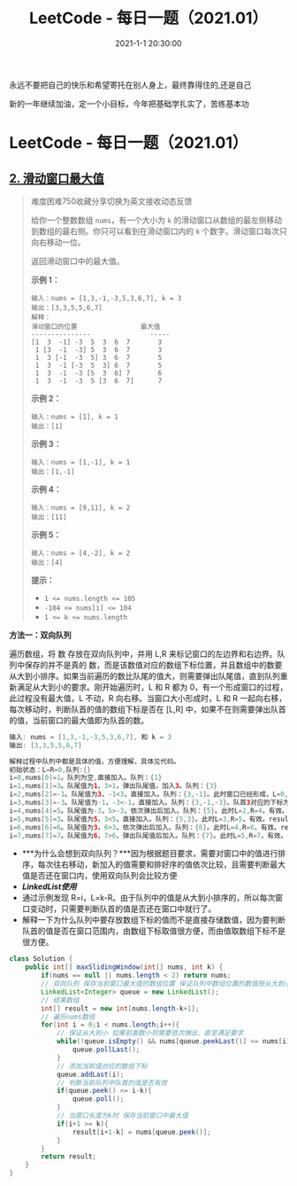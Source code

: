 ﻿---
title: LeetCode  - 每日一题（2021.01）
tags:
  - LeetCode
categories:
  - LeetCode
comments: true
date: 2021-1-1 20:30:00


---

永远不要把自己的快乐和希望寄托在别人身上，最终靠得住的,还是自己

新的一年继续加油，定一个小目标，今年把基础学扎实了，苦练基本功

<!--more-->

# LeetCode  - 每日一题（2021.01）

## [2. 滑动窗口最大值](https://leetcode-cn.com/problems/sliding-window-maximum/)

> 难度困难750收藏分享切换为英文接收动态反馈
>
> 给你一个整数数组 `nums`，有一个大小为 `k` 的滑动窗口从数组的最左侧移动到数组的最右侧。你只可以看到在滑动窗口内的 `k` 个数字。滑动窗口每次只向右移动一位。
>
> 返回滑动窗口中的最大值。
>
>  
>
> **示例 1：**
>
> ```
> 输入：nums = [1,3,-1,-3,5,3,6,7], k = 3
> 输出：[3,3,5,5,6,7]
> 解释：
> 滑动窗口的位置                最大值
> ---------------               -----
> [1  3  -1] -3  5  3  6  7       3
>  1 [3  -1  -3] 5  3  6  7       3
>  1  3 [-1  -3  5] 3  6  7       5
>  1  3  -1 [-3  5  3] 6  7       5
>  1  3  -1  -3 [5  3  6] 7       6
>  1  3  -1  -3  5 [3  6  7]      7
> ```
>
> **示例 2：**
>
> ```
> 输入：nums = [1], k = 1
> 输出：[1]
> ```
>
> **示例 3：**
>
> ```
> 输入：nums = [1,-1], k = 1
> 输出：[1,-1]
> ```
>
> **示例 4：**
>
> ```
> 输入：nums = [9,11], k = 2
> 输出：[11]
> ```
>
> **示例 5：**
>
> ```
> 输入：nums = [4,-2], k = 2
> 输出：[4]
> ```
>
>  
>
> **提示：**
>
> - `1 <= nums.length <= 105`
> - `-104 <= nums[i] <= 104`
> - `1 <= k <= nums.length`

**方法一：双向队列**

遍历数组，将 数 存放在双向队列中，并用 L,R 来标记窗口的左边界和右边界。队列中保存的并不是真的 数，而是该数值对应的数组下标位置，并且数组中的数要从大到小排序。如果当前遍历的数比队尾的值大，则需要弹出队尾值，直到队列重新满足从大到小的要求。刚开始遍历时，L 和 R 都为 0，有一个形成窗口的过程，此过程没有最大值，L 不动，R 向右移。当窗口大小形成时，L 和 R 一起向右移，每次移动时，判断队首的值的数组下标是否在 [L,R] 中，如果不在则需要弹出队首的值，当前窗口的最大值即为队首的数。

```java
输入: nums = [1,3,-1,-3,5,3,6,7], 和 k = 3
输出: [3,3,5,5,6,7]

解释过程中队列中都是具体的值，方便理解，具体见代码。
初始状态：L=R=0,队列:{}
i=0,nums[0]=1。队列为空,直接加入。队列：{1}
i=1,nums[1]=3。队尾值为1，3>1，弹出队尾值，加入3。队列：{3}
i=2,nums[2]=-1。队尾值为3，-1<3，直接加入。队列：{3,-1}。此时窗口已经形成，L=0,R=2，result=[3]
i=3,nums[3]=-3。队尾值为-1，-3<-1，直接加入。队列：{3,-1,-3}。队首3对应的下标为1，L=1,R=3，有效。result=[3,3]
i=4,nums[4]=5。队尾值为-3，5>-3，依次弹出后加入。队列：{5}。此时L=2,R=4，有效。result=[3,3,5]
i=5,nums[5]=3。队尾值为5，3<5，直接加入。队列：{5,3}。此时L=3,R=5，有效。result=[3,3,5,5]
i=6,nums[6]=6。队尾值为3，6>3，依次弹出后加入。队列：{6}。此时L=4,R=6，有效。result=[3,3,5,5,6]
i=7,nums[7]=7。队尾值为6，7>6，弹出队尾值后加入。队列：{7}。此时L=5,R=7，有效。result=[3,3,5,5,6,7]
```

- ***为什么会想到双向队列？***因为根据题目要求，需要对窗口中的值进行排序，每次往右移动，新加入的值需要和排好序的值依次比较，且需要判断最大值是否还在窗口内，使用双向队列会比较方便
- ***LinkedList使用***
- 通过示例发现 R=i，L=k-R。由于队列中的值是从大到小排序的，所以每次窗口变动时，只需要判断队首的值是否还在窗口中就行了。
- 解释一下为什么队列中要存放数组下标的值而不是直接存储数值，因为要判断队首的值是否在窗口范围内，由数组下标取值很方便，而由值取数组下标不是很方便。

```java
class Solution {
    public int[] maxSlidingWindow(int[] nums, int k) {
        if(nums == null || nums.length < 2) return nums;
        // 双向队列 保存当前窗口最大值的数组位置 保证队列中数组位置的数值按从大到小排序
        LinkedList<Integer> queue = new LinkedList();
        // 结果数组
        int[] result = new int[nums.length-k+1];
        // 遍历nums数组
        for(int i = 0;i < nums.length;i++){
            // 保证从大到小 如果前面数小则需要依次弹出，直至满足要求
            while(!queue.isEmpty() && nums[queue.peekLast()] <= nums[i]){
                queue.pollLast();
            }
            // 添加当前值对应的数组下标
            queue.addLast(i);
            // 判断当前队列中队首的值是否有效
            if(queue.peek() <= i-k){
                queue.poll();   
            } 
            // 当窗口长度为k时 保存当前窗口中最大值
            if(i+1 >= k){
                result[i+1-k] = nums[queue.peek()];
            }
        }
        return result;
    }
}
```



